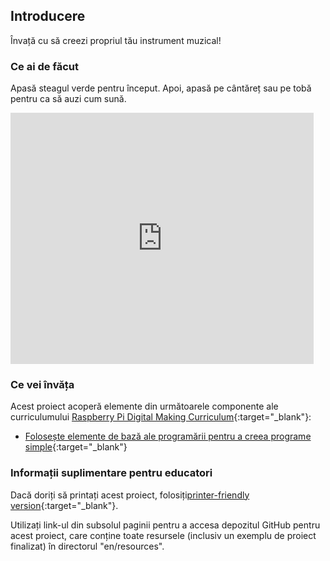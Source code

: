 ## Introducere

Învață cu să creezi propriul tău instrument muzical!

### Ce ai de făcut

Apasă steagul verde pentru început. Apoi, apasă pe cântăreț sau pe tobă pentru ca să auzi cum sună.

<div class="scratch-preview">
  <iframe allowtransparency="true" width="485" height="402" src="https://scratch.mit.edu/projects/embed/26741186/?autostart=false" frameborder="0"></iframe>
</div>

### Ce vei învăța

Acest proiect acoperă elemente din următoarele componente ale curriculumului [Raspberry Pi Digital Making Curriculum](http://rpf.io/curriculum){:target="_blank"}:

+ [Folosește elemente de bază ale programării pentru a creea programe simple](https://www.raspberrypi.org/curriculum/programming/creator){:target="_blank"}

### Informații suplimentare pentru educatori

Dacă doriți să printați acest proiect, folosiți[printer-friendly version](https://projects.raspberrypi.org/en/projects/rock-band/print){:target="_blank"}.

Utilizați link-ul din subsolul paginii pentru a accesa depozitul GitHub pentru acest proiect, care conține toate resursele (inclusiv un exemplu de proiect finalizat) în directorul "en/resources".